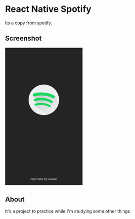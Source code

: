 # React Native Spotify
Its a copy from spotify.

## Screenshot
<img src="https://github.com/CauaS1/reactnative-spotify/blob/master/src/img/demonstration.png" width="250" />

## About
It's a project to practice while I'm studying some other things
